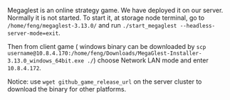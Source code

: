 Megaglest is an online strategy game. We have deployed it on our server. Normally it is not started.
To start it, at storage node terminal, go to `/home/feng/megaglest-3.13.0/` and run `./start_megaglest --headless-server-mode=exit`.

Then from client game ( windows binary can be downloaded by `scp username@10.8.4.170:/home/feng/Downloads/MegaGlest-Installer-3.13.0_windows_64bit.exe ./`)
choose Network LAN mode and enter `10.8.4.172`.

Notice: use `wget github_game_release_url` on the server cluster to download the binary for other platforms.